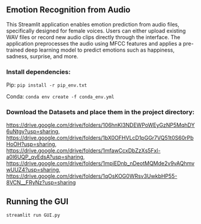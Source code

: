 ## Emotion Recognition from Audio
This Streamlit application enables emotion prediction from audio files, specifically designed for female voices. Users can either upload existing WAV files or record new audio clips directly through the interface. The application preprocesses the audio using MFCC features and applies a pre-trained deep learning model to predict emotions such as happiness, sadness, surprise, and more.

### Install dependencies:

Pip: `pip install -r pip_env.txt`

Conda: `conda env create -f conda_env.yml`

### Download the Datasets and place them in the project directory:
https://drive.google.com/drive/folders/106hnKl3NDEWPoWEyGzNP5MqhDY6uNtgy?usp=sharing, https://drive.google.com/drive/folders/1bX0OFHVLcD1pGGr7VQ51t0S60rPbHoOH?usp=sharing, https://drive.google.com/drive/folders/1mfawCcxDbZzXs5Fxl-a0I6UQP_qvEdsA?usp=sharing, https://drive.google.com/drive/folders/1mpiEDnb_nDeotMQMde2v9vAQhmvwUUZ4?usp=sharing, https://drive.google.com/drive/folders/1qOsKOG0WRsv3UwkbHP55-8VCN__FRyNz?usp=sharing

## Running the GUI

`streamlit run GUI.py`
